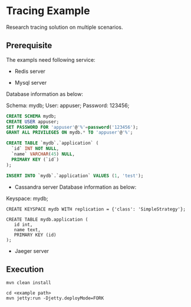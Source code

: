 # Tracing Example

Research tracing solution on multiple scenarios.

## Prerequisite

The exampls need following service:

* Redis server

* Mysql server

Database information as below:

Schema: mydb; User: appuser; Password: 123456;

~~~sql
CREATE SCHEMA mydb;
CREATE USER appuser;
SET PASSWORD FOR 'appuser'@'%'=password('123456');
GRANT ALL PRIVILEGES ON mydb.* TO 'appuser'@'%';

CREATE TABLE `mydb`.`application` (
  `id` INT NOT NULL,
  `name` VARCHAR(45) NULL,
  PRIMARY KEY (`id`)
);

INSERT INTO `mydb`.`application` VALUES (1, 'test');
~~~

* Cassandra server
Database information as below:

Keyspace: mydb;

~~~cql
CREATE KEYSPACE mydb WITH replication = {'class': 'SimpleStrategy'};

CREATE TABLE mydb.application (
   id int,
   name text,
   PRIMARY KEY (id)
);
~~~

* Jaeger server

## Execution

```shell
mvn clean install

cd <example path>
mvn jetty:run -Djetty.deployMode=FORK
```
